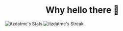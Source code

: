 
<h1 align="center"> Why hello there 👋</h1>

![itzdatmc's Stats](https://github-readme-stats.vercel.app/api?username=itzdatmc&theme=vue-dark&show_icons=true&hide_border=true&count_private=true)
![itzdatmc's Streak](https://github-readme-streak-stats.herokuapp.com/?user=itzdatmc&theme=vue-dark&hide_border=true)
              
